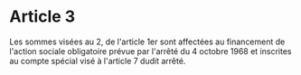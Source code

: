 # Article 3

Les sommes visées au 2, de l'article 1er sont affectées au financement de l'action sociale obligatoire prévue par l'arrêté du 4 octobre 1968 et inscrites au compte spécial visé à l'article 7 dudit arrêté.
